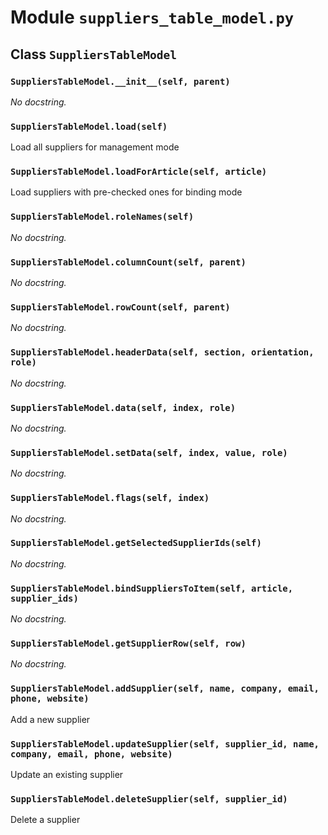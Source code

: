# Module `suppliers_table_model.py`


## Class `SuppliersTableModel`


### `SuppliersTableModel.__init__(self, parent)`


_No docstring._


### `SuppliersTableModel.load(self)`


Load all suppliers for management mode


### `SuppliersTableModel.loadForArticle(self, article)`


Load suppliers with pre-checked ones for binding mode


### `SuppliersTableModel.roleNames(self)`


_No docstring._


### `SuppliersTableModel.columnCount(self, parent)`


_No docstring._


### `SuppliersTableModel.rowCount(self, parent)`


_No docstring._


### `SuppliersTableModel.headerData(self, section, orientation, role)`


_No docstring._


### `SuppliersTableModel.data(self, index, role)`


_No docstring._


### `SuppliersTableModel.setData(self, index, value, role)`


_No docstring._


### `SuppliersTableModel.flags(self, index)`


_No docstring._


### `SuppliersTableModel.getSelectedSupplierIds(self)`


_No docstring._


### `SuppliersTableModel.bindSuppliersToItem(self, article, supplier_ids)`


_No docstring._


### `SuppliersTableModel.getSupplierRow(self, row)`


_No docstring._


### `SuppliersTableModel.addSupplier(self, name, company, email, phone, website)`


Add a new supplier


### `SuppliersTableModel.updateSupplier(self, supplier_id, name, company, email, phone, website)`


Update an existing supplier


### `SuppliersTableModel.deleteSupplier(self, supplier_id)`


Delete a supplier

